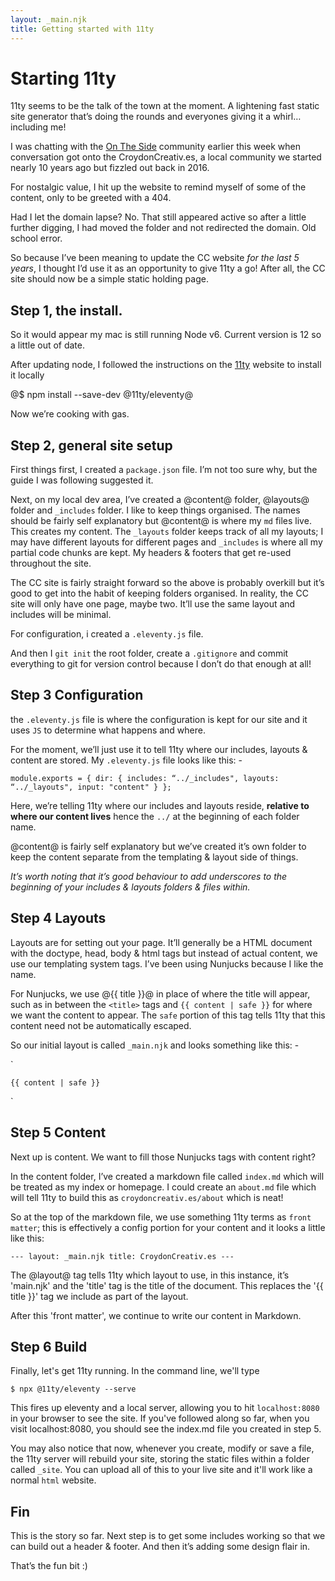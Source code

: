 ```yaml
---
layout: _main.njk
title: Getting started with 11ty
---
```


# Starting 11ty
11ty seems to be the talk of the town at the moment. A lightening fast static site generator that’s doing the rounds and everyones giving it a whirl… including me!

I was chatting with the [On The Side](link) community earlier this week when conversation got onto the CroydonCreativ.es, a local community we started nearly 10 years ago but fizzled out back in 2016.

For nostalgic value, I hit up the website to remind myself of some of the content, only to be greeted with a 404.

Had I let the domain lapse? No. That still appeared active so after a little further digging, I had moved the folder and not redirected the domain. Old school error.

So because I’ve been meaning to update the CC website *for the last 5 years*, I thought I’d use it as an opportunity to give 11ty a go! After all, the CC site should now be a simple static holding page.

## Step 1, the install.
So it would appear my mac is still running Node v6. Current version is 12 so a little out of date.

After updating node, I followed the instructions on the [11ty]() website to install it locally

@$ npm install --save-dev @11ty/eleventy@

Now we’re cooking with gas.

## Step 2, general site setup
First things first, I created a `package.json` file. I’m not too sure why, but the guide I was following suggested it.

Next, on my local dev area, I’ve created a @content@ folder, @layouts@ folder and `_includes` folder. I like to keep things organised. The names should be fairly self explanatory but @content@ is where my `md` files live. This creates my content. The `_layouts` folder keeps track of all my layouts; I may have different layouts for different pages and `_includes` is where all my partial code chunks are kept. My headers & footers that get re-used throughout the site.

The CC site is fairly straight forward so the above is probably overkill but it’s good to get into the habit of keeping folders organised. In reality, the CC site will only have one page, maybe two. It’ll use the same layout and includes will be minimal.

For configuration, i created a `.eleventy.js` file.

And then I `git init` the root folder, create a `.gitignore` and commit everything to git for version control because I don’t do that enough at all!

## Step 3 Configuration

the `.eleventy.js` file is where the configuration is kept for our site and it uses `JS` to determine what happens and where.

For the moment, we’ll just use it to tell 11ty where our includes, layouts & content are stored. My `.eleventy.js` file looks like this: -

`module.exports = {
    dir: {
        includes: “../_includes",
        layouts: “../_layouts",
        input: "content"
    }
};`

Here, we’re telling 11ty where our includes and layouts reside, **relative to where our content lives** hence the `../` at the beginning of each folder name.

@content@ is fairly self explanatory but we’ve created it’s own folder to keep the content separate from the templating & layout side of things.

*It’s worth noting that it’s good behaviour to add underscores to the beginning of your includes & layouts folders & files within.*

## Step 4 Layouts
Layouts are for setting out your page. It’ll generally be a HTML document with the doctype, head, body & html tags but instead of actual content, we use our templating system tags. I’ve been using Nunjucks because I like the name.

For Nunjucks, we use @{{ title }}@ in place of where the title will appear, such as in between the `<title>` tags and `{{ content | safe }}` for where we want the content to appear. The `safe` portion of this tag tells 11ty that this content need not be automatically escaped.

So our initial layout is called `_main.njk` and looks something like this: -

`<!DOCTYPE html>
<html lang="en" dir="ltr">
  <head>
    <meta charset="utf-8">
    <title>{{ title }}</title>
  </head>
  <body>

    {{ content | safe }}

  </body>
</html>`

## Step 5 Content
Next up is content. We want to fill those Nunjucks tags with content right?

In the content folder, I’ve created a markdown file called `index.md` which will be treated as my index or homepage. I could create an `about.md` file which will tell 11ty to build this as `croydoncreativ.es/about` which is neat!

So at the top of the markdown file, we use something 11ty terms as `front matter`; this is effectively a config portion for your content and it looks a little like this:

`---
layout: _main.njk
title: CroydonCreativ.es
---`

The @layout@ tag tells 11ty which layout to use, in this instance, it’s 'main.njk' and the 'title' tag is the title of the document. This replaces the '{{ title }}' tag we include as part of the layout.

After this 'front matter', we continue to write our content in Markdown.

## Step 6 Build

Finally, let's get 11ty running. In the command line, we'll type

`$ npx @11ty/eleventy --serve`

This fires up eleventy and a local server, allowing you to hit `localhost:8080` in your browser to see the site. If you've followed along so far, when you visit localhost:8080, you should see the index.md file you created in step 5.

You may also notice that now, whenever you create, modify or save a file, the 11ty server will rebuild your site, storing the static files within a folder called `_site`. You can upload all of this to your live site and it'll work like a normal `html` website. 

## Fin
This is the story so far. Next step is to get some includes working so that we can build out a header & footer. And then it’s adding some design flair in.

That’s the fun bit :)
